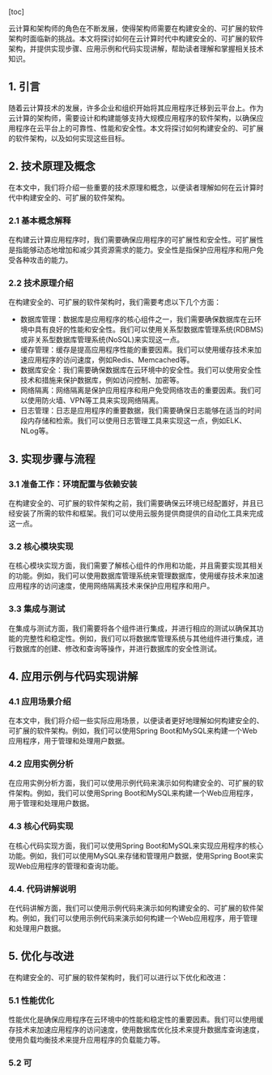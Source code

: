 
[toc]                    
                
                
云计算和架构师的角色在不断发展，使得架构师需要在构建安全的、可扩展的软件架构时面临新的挑战。本文将探讨如何在云计算时代中构建安全的、可扩展的软件架构，并提供实现步骤、应用示例和代码实现讲解，帮助读者理解和掌握相关技术知识。

## 1. 引言

随着云计算技术的发展，许多企业和组织开始将其应用程序迁移到云平台上。作为云计算的架构师，需要设计和构建能够支持大规模应用程序的软件架构，以确保应用程序在云平台上的可靠性、性能和安全性。本文将探讨如何构建安全的、可扩展的软件架构，以及如何实现这些目标。

## 2. 技术原理及概念

在本文中，我们将介绍一些重要的技术原理和概念，以便读者理解如何在云计算时代中构建安全的、可扩展的软件架构。

### 2.1 基本概念解释

在构建云计算应用程序时，我们需要确保应用程序的可扩展性和安全性。可扩展性是指能够动态地增加和减少其资源需求的能力。安全性是指保护应用程序和用户免受各种攻击的能力。

### 2.2 技术原理介绍

在构建安全的、可扩展的软件架构时，我们需要考虑以下几个方面：

- 数据库管理：数据库是应用程序的核心组件之一，我们需要确保数据库在云环境中具有良好的性能和安全性。我们可以使用关系型数据库管理系统(RDBMS)或非关系型数据库管理系统(NoSQL)来实现这一点。
- 缓存管理：缓存是提高应用程序性能的重要因素。我们可以使用缓存技术来加速应用程序的访问速度，例如Redis、Memcached等。
- 数据库安全：我们需要确保数据库在云环境中的安全性。我们可以使用安全性技术和措施来保护数据库，例如访问控制、加密等。
- 网络隔离：网络隔离是保护应用程序和用户免受网络攻击的重要因素。我们可以使用防火墙、VPN等工具来实现网络隔离。
- 日志管理：日志是应用程序的重要数据，我们需要确保日志能够在适当的时间段内存储和检索。我们可以使用日志管理工具来实现这一点，例如ELK、NLog等。

## 3. 实现步骤与流程

### 3.1 准备工作：环境配置与依赖安装

在构建安全的、可扩展的软件架构之前，我们需要确保云环境已经配置好，并且已经安装了所需的软件和框架。我们可以使用云服务提供商提供的自动化工具来完成这一点。

### 3.2 核心模块实现

在核心模块实现方面，我们需要了解核心组件的作用和功能，并且需要实现其相关的功能。例如，我们可以使用数据库管理系统来管理数据库，使用缓存技术来加速应用程序的访问速度，使用网络隔离技术来保护应用程序和用户。

### 3.3 集成与测试

在集成与测试方面，我们需要将各个组件进行集成，并进行相应的测试以确保其功能的完整性和稳定性。例如，我们可以将数据库管理系统与其他组件进行集成，进行数据库的创建、修改和查询等操作，并进行数据库的安全性测试。

## 4. 应用示例与代码实现讲解

### 4.1 应用场景介绍

在本文中，我们将介绍一些实际应用场景，以便读者更好地理解如何构建安全的、可扩展的软件架构。例如，我们可以使用Spring Boot和MySQL来构建一个Web应用程序，用于管理和处理用户数据。

### 4.2 应用实例分析

在应用实例分析方面，我们可以使用示例代码来演示如何构建安全的、可扩展的软件架构。例如，我们可以使用Spring Boot和MySQL来构建一个Web应用程序，用于管理和处理用户数据。

### 4.3 核心代码实现

在核心代码实现方面，我们可以使用Spring Boot和MySQL来实现应用程序的核心功能。例如，我们可以使用MySQL来存储和管理用户数据，使用Spring Boot来实现Web应用程序的管理和查询功能。

### 4.4. 代码讲解说明

在代码讲解方面，我们可以使用示例代码来演示如何构建安全的、可扩展的软件架构。例如，我们可以使用示例代码来演示如何构建一个Web应用程序，用于管理和处理用户数据。

## 5. 优化与改进

在构建安全的、可扩展的软件架构时，我们可以进行以下优化和改进：

### 5.1 性能优化

性能优化是确保应用程序在云环境中的性能和稳定性的重要因素。我们可以使用缓存技术来加速应用程序的访问速度，使用数据库优化技术来提升数据库查询速度，使用负载均衡技术来提升应用程序的负载能力等。

### 5.2 可

